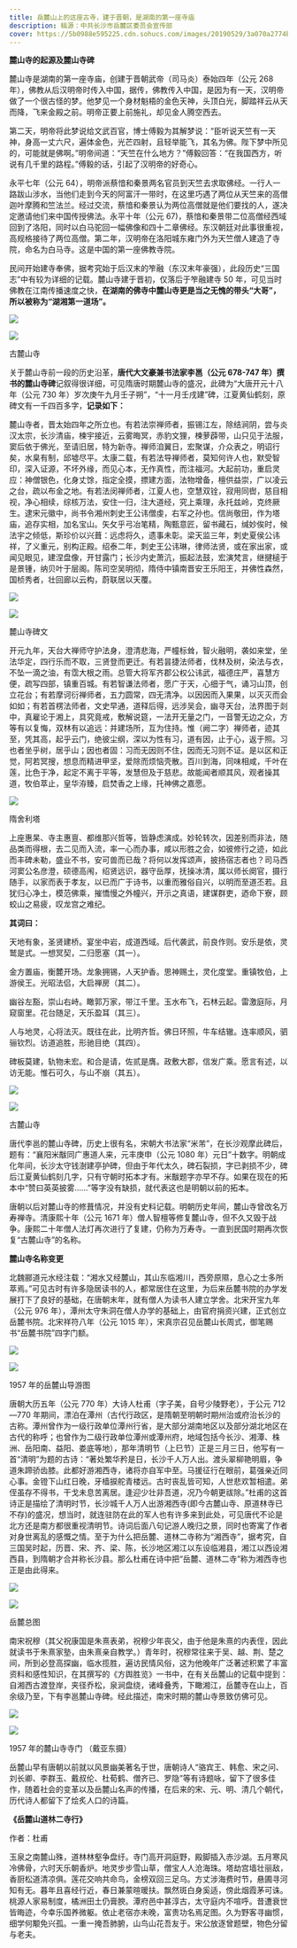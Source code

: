 ```yaml
---
title: 岳麓山上的这座古寺，建于晋朝，是湖南的第一座寺庙
description: 稿源：中共长沙市岳麓区委员会宣传部
cover: https://5b0988e595225.cdn.sohucs.com/images/20190529/3a070a2774bc4c8d9ecadaaa2f859934.jpeg
---
```


**麓山寺的起源及麓山寺碑**

麓山寺是湖南的第一座寺庙，创建于晋朝武帝（司马炎）泰始四年（公元 268 年），佛教从后汉明帝时传入中国，据传，佛教传入中国，是因为有一天，汉明帝做了一个很古怪的梦。他梦见一个身材魁梧的金色天神，头顶白光，脚踏祥云从天而降，飞来金殿之前。明帝正要上前施礼，却见金人腾空西去。

第二天，明帝将此梦说给文武百官，博士傅毅为其解梦说：“臣听说天竺有一天神，身高一丈六尺，遍体金色，光芒四射，且轻举能飞，其名为佛。陛下梦中所见的，可能就是佛啊。”明帝间道：“天竺在什么地方？”傅毅回答：“在我国西方，听说有几千里的路程。”傅毅的话，引起了汉明帝的好奇心。

永平七年（公元 64），明帝派蔡愔和秦景两名官员到天竺去求取佛经。一行人一路跋山涉水，当他们走到今天的阿富汗一带时，在这里巧遇了两位从天竺来的高僧迦叶摩腾和竺法兰。经过交流，蔡愔和秦景认为两位高僧就是他们要找的人，遂决定邀请他们来中国传授佛法。永平十年（公元 67)，蔡愔和秦景带二位高僧经西域回到了洛阳，同时以白马驼回一幅佛像和四十二章佛经。东汉朝廷对此事很重视，高规格接待了两位高僧。第二年，汉明帝在洛阳城东雍门外为天竺僧人建造了寺院，命名为白马寺。这是中国的第一座佛教寺院。

民间开始建寺奉佛，据考究始于后汉末的笮融（东汉末年豪强），此段历史“三国志”中有较为详细的记载。麓山寺建于晋初，仅落后于笮融建寺 50 年，可见当时佛教在江南传播速度之快，**在湖南的佛寺中麓山寺更是当之无愧的带头“大哥”，所以被称为“湖湘第一道场”。**

![](file:///C:\Users\ADMINI~1\AppData\Local\Temp\ksohtml\wps2C08.tmp.png)

![](https://pics5.baidu.com/feed/38dbb6fd5266d0165aa2c4063f0da70335fa350b.jpeg?token=64c75261598398969f299f829da0a75f&s=BF85428612F35D82CA32936403000059)

古麓山寺

关于麓山寺前一段的历史沿革，**唐代大文豪兼书法家李邕（公元 678-747 年）撰书的麓山寺碑**记叙得很详细，可见隋唐时期麓山寺的盛况，此碑为“大唐开元十八年（公元 730 年）岁次庚午九月壬子朔”，“十一月壬戌建”碑，江夏黄仙鹤刻，原碑文有一千四百多字，**记录如下：**

麓山寺者，晋太始四年之所立也。有若法崇禅师者，振锡江左，除结涧阴，尝与炎汉太宗，长沙清庙，楝宇接近，云雾晦冥，赤豹文狸，楝萝薜带，山只见于法服，窦后依于佛光，至请旧居，特为新寺。禅师洎翼日，宏聚谋，介众表之，明诏行矣，水臬有制，邱墟尽平。太康二载，有若法导禅师者，莫知何许人也，默受智印，深入证源，不坏外缘，而见心本，无作真性，而注福河。大起前功，重启灵应：神僧银色，化身丈馀，指定全摸，摽建方面，法物增备，檀供益崇，广以凌云之台，疏以布金之地。有若法闵禅师者，江夏人也，空慧双铨，寂用同辔，慈目相视，净心相续，综核万法，安住一归，注大道经，究上乘理，永托兹岭，克终厥生。逮宋元徽中，尚书令湘州刺史王公讳僧虔，右军之孙也。信尚敬田，作为塔庙，追存实相，加名宝山。矢攵乎弓冶笔精，陶甄意匠，留书藏石，缄妙俟时，候法宇之倾低，斯珍价以兴葺：远虑将久，遗事未彰。梁天监三年，刺史夏侯公讳祥，了义重元，别构正殿。绍泰二年，刺史王公讳琳，律师法贤，或在家出家，或闻见眼见，建涅盘像，开甘露门；长沙内史萧沆，振起法鼓，宏演梵言，继揵槌于是景锺，纳贝叶于层阁。陈司空吴明彻，隋侍中镇南晋安王乐阳王，并佛性森然，国桢秀者，壮回廊以云构，蔚联居以天覆。

![](file:///C:\Users\ADMINI~1\AppData\Local\Temp\ksohtml\wps2C09.tmp.png)

![](https://pics2.baidu.com/feed/11385343fbf2b21143a7c98662a6163c0dd78e1c.jpeg?token=7b92d2e997960539aa90c4eba123f578&s=3521DD5FDEBFC5FF4BA8343A03008052)

麓山寺碑文

开元九年，天台大禅师守护法身，澄清悲海，严幢标耸，智火融明，袭如来堂，坐法华定，四行乐而不取，三贤登而更迁。有若昙捷法师者，伐林及树，染法与衣，不坠一滴之油，有霑大根之雨。总管大将军齐郡公权公讳武，福德庄严，喜慧方便，疏写四部，镇重百城。有若智谦法师者，愿广于天，心细于气，诵习山顶，创立花台；有若摩诃衍禅师者，五力圆常，四无清净。以因因而入果果，以灭灭而会如如；有若首楞法师者，文史早通，道释后得，远涉吴会，幽寻天台，法界图于剡中，真雇论于湘上，具究竟戒，敷解说筵，一法开无量之门，一音警无边之众，方等有以复悔，双林有以追远：并建场所，互为住持。惟（阙二字）禅师者，迹其至，凭其高，起乎云门，绝彼尘纲，深以为性有习，道有因，止于心，返于照。习也者坐乎树，居乎山；因也者固：习而无因则不住，因而无习则不证。是以区和正觉，阿若冥搜，想息而精进甲坚，爱除而烦恼壳散。百川到海，同味相咸，千叶在莲，比色于净，起定不离于平等，发慧但及于慈悲。故能闻者顺其风，观者操其道，牧伯萃止，皇华洊臻，启焚香之上缘，托神佛之嘉愿。

![](https://pics5.baidu.com/feed/b58f8c5494eef01f5f962b2b57d8ea21bd317d0c.jpeg?token=8f6c06ee2cdf75b8f6841e04bde65ab3&s=92C2BFF0462292EC668D161C0300E0D4)

隋舍利塔

上座惠杲、寺主惠亶、都维那兴哲等，皆静虑演成。妙轮转次，因差别而非法，随品类而得根，去二见而入流，率一心而办事，咸以形胜之会，如彼修行之迹，如此而丰碑未勒，盛业不书，安可兽而已哉？将何以发挥颂声，披扬宿志者也？司马西河窦公名彦澄，硕德高闱，绍贤远识，器守岳厚，抚操冰清，属以师长阕官，摄行随手，以家而表于孝友，以已而广于诗书，以重而雅俗自兴，以明而至道丕若。且犹归心净土，模范佛乘，摧憍慢之外幢兴，开示之真语，建谋群吏，迺命下寮，顾蛟山之易疲，叹龙宫之难纪。

**其词曰：**

天地有象，圣贤建桥。宴坐中岩，成道西域。后代袭武，前良作则。安乐是依，灵鹫是式。一想冥契，二归愿塞（其一）。

金方置庙，衡麓开场。龙象拥锡，人天护香。思神赐土，灵化度堂。重镇牧伯，上游侯王。光昭法侣，大启禅房（其二）。

幽谷左豁，崇山右峙。瞰郭万家，带江千里。玉水布飞，石林云起。雷激庭际，月窥窗里。花台随足，天乐盈耳（其三）。

人与地灵，心将法灭。既往在此，比明齐哲。佛日环照，牛车结辙。连率顺风，驷骊钦烈。访道追胜，形驰目绝（其四）。

碑板莫建，轨物未宏。和合是请，佐贰是膺。政敷大郡，信发广乘。愿言有述，以访无能。惟石可久，与山不崩（其五）。

![](file:///C:\Users\ADMINI~1\AppData\Local\Temp\ksohtml\wps2C1A.tmp.png)

![](https://pics0.baidu.com/feed/8ad4b31c8701a18b8509dd493b09740c2938fe85.jpeg?token=749920c41ed2a3b04ea596c5cd10bb24&s=E43AB7F1066606AC0598F1220300E0D1)

古麓山寺

唐代李邕的麓山寺碑，历史上很有名，宋朝大书法家“米芾”，在长沙观摩此碑后，题有：“襄阳米黻同广惠道人来，元丰庚申（公元 1080 年）元日”十数字。明朝成化年间，长沙太守钱澍建亭护碑，但由于年代太久，碑石裂损，字已剥损不少，碑后江夏黄仙鹤刻几字，只有守朝时拓本才有。米黻题字亦早不存。如果在现在的拓本中“赞曰英英披雾……”等字没有缺损，就代表这也是明朝以前的拓本。

唐朝以后对麓山寺的修葺情况，并没有史料记载。明朝历史年间，麓山寺曾改名万寿禅寺。清康熙十年（公元 1671 年）僧人智檀等修复麓山寺，但不久又毁于战争。康熙二十年僧人法灯再次进行了复建，仍称为万寿寺。一直到民国时期再次恢复“古麓山寺”的名称。

**麓山寺名称变更**

北魏郦道元水经注载：“湘水又经麓山，其山东临湘川，西旁原隰，息心之士多所萃焉。”可见古时有许多隐居读书的人，都常居住在这里，为后来岳麓书院的办学发展打下了良好的基础，在唐朝末年，就有僧人为读书人建立学舍。北宋开宝九年（公元 976 年），潭州太守朱洞在僧人办学的基础上，由官府捐资兴建，正式创立岳麓书院。北宋祥符八年（公元 1015 年），宋真宗召见岳麓山长周式，御笔赐书“岳麓书院”四字门额。

![](file:///C:\Users\ADMINI~1\AppData\Local\Temp\ksohtml\wps2C1B.tmp.png)

![](https://pics4.baidu.com/feed/9f510fb30f2442a7bb1da3b17965de4fd11302b9.jpeg?token=9dbcdcfa68fe3e68fffbb90f6190a8c8&s=1EAA7A23D95FF1EF48F8C9D30100E0B1)

1957 年的岳麓山导游图

唐朝大历五年（公元 770 年）大诗人杜甫（字子美，自号少陵野老），于公元 712—770 年期间，漂泊在潭州（古代行政区，是隋朝至明朝时期州治或府治长沙的古称。潭州曾作为一级行政单位潭州行省，是大部分湖南地区以及部分湖北地区在古代的称呼；也曾作为二级行政单位潭州或潭州府，地域包括今长沙、湘潭、株洲、岳阳南、益阳、娄底等地），那年清明节（上巳节）正是三月三日，他写有一首“清明”为题的古诗：“著处繁华矜是日，长沙千人万人出。渡头翠柳艳明眉，争道朱蹄骄齿膝。此都好游湘西寺，诸将亦自军中至。马援征行在眼前，葛强亲近同心事。金镫下山红日晚，牙樯捩舵青楼远。古时丧乱皆可知，人世悲欢暂相遣。弟侄虽存不得书，干戈未息苦离居。逢迎少壮非吾道，况乃今朝更祓除。”杜甫的这首诗正是描绘了清明时节，长沙城千人万人出游湘西寺(即今古麓山寺、原道林寺已不存)的盛况，想当时，就连驻防在此的军人也有许多来到此处，可见唐代不论是北方还是南方都很重视清明节。诗词后面八句记游人晚归之景，同时也寄寓了作者对身世离乱的感慨之情。至于为什么把岳麓、道林二寺称为“湘西寺”，据考究，自三国吴时起，历晋、宋、齐、梁、陈，长沙地区湘江以东设临湘县，湘江以西设湘西县，到隋朝才合并称长沙县。那么杜甫在诗中把“岳麓、道林二寺”称为湘西寺也正是由此得来。

![](https://pics4.baidu.com/feed/18d8bc3eb13533fa8f9e2f380ef58e1b41345ba2.jpeg?token=2d81143704dc78bec60ca086fe3640ad&s=3E2A742319AFFCCE4EF441D30100C0B1)

![](file:///C:\Users\ADMINI~1\AppData\Local\Temp\ksohtml\wps2C1C.tmp.png)

岳麓总图

南宋祝穆（其父祝康国是朱熹表弟，祝穆少年丧父，由于他是朱熹的内表侄，因此就读书于朱熹家塾，由朱熹亲自教学。）青年时，祝穆常往来于吴、越、荆、楚之间，所到必登高探幽，临水揽胜，遍访民情风俗，这为他晚年广泛著述积累了丰富资料和感性知识，在其撰写的《方舆胜览》一书中，在有关岳麓山的记载中提到：自湘西古渡登岸，夹径乔松，泉涧盘绕，诸峰叠秀，下瞰湘江，岳麓寺在山上，百余级乃至，下有李邕麓山寺碑。经此描述，南宋时期的麓山寺景致仿佛可见。

![](file:///C:\Users\ADMINI~1\AppData\Local\Temp\ksohtml\wps2C1D.tmp.png)

![](https://pics5.baidu.com/feed/91529822720e0cf3e35d882aac60811bbf09aa60.jpeg?token=6b3e37383157cb9723c86a59eff53ef2&s=DA93EA07C4437EEE7C081DC60100C0B2)

1957 年的麓山寺寺门 （戴亚东摄）

岳麓山早有唐朝以前就以风景幽美著名于世，唐朝诗人“骆宾王、韩愈、宋之问、刘长卿、李群玉、戴叔伦、杜荀鹤、僧齐已、罗隐”等有诗题咏，留下了很多佳作，随着社会的变革以及岳麓山名声的传播，在后来的宋、元、明、清几个朝代，历代诗人都留下了烩炙人口的诗篇。

**《岳麓山道林二寺行》**

作者：杜甫

玉泉之南麓山殊，道林林壑争盘纡。寺门高开洞庭野，殿脚插入赤沙湖。五月寒风冷佛骨，六时天乐朝香炉。地灵步步雪山草，僧宝人人沧海珠。塔劫宫墙壮丽敌，香厨松道清凉俱。莲花交响共命鸟，金榜双回三足乌。方丈涉海费时节，悬圃寻河知有无。暮年且喜经行近，春日兼蒙暄暖扶。飘然斑白身奚适，傍此烟霞茅可诛。桃源人家易制度，橘洲田土仍膏腴。潭府邑中甚淳古，太守庭内不喧呼。昔遭衰世皆晦迹，今幸乐国养微躯。依止老宿亦未晚，富贵功名焉足图。久为野客寻幽惯，细学何颙免兴孤。一重一掩吾肺腑，山鸟山花吾友于。宋公放逐曾题壁，物色分留与老夫。
